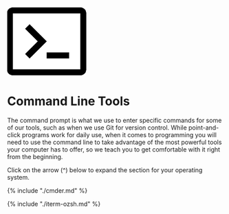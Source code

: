 ![](images/terminalSmall.png)
# Command Line Tools

The command prompt is what we use to enter specific commands for some of our tools, such as when we use Git for version control. While point-and-click programs work for daily use, when it comes to programming you will need to use the command line to take advantage of the most powerful tools your computer has to offer, so we teach you to get comfortable with it right from the beginning.

Click on the arrow (^) below to expand the section for your operating system.

<!--sec data-title="Windows" data-id="section0" data-show=true data-collapse=true ces-->
{% include "./cmder.md" %}

<!--endsec-->

<!--sec data-title="Mac" data-id="section1" data-show=true data-collapse=true ces-->
{% include "./iterm-ozsh.md" %}

<!--endsec-->
